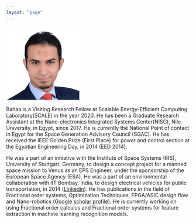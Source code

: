 ```yaml
---
layout: "page"
---
```




![](/members/bahaa_mini.jpg)

Bahaa is a Visiting Research Fellow at Scalable Energy-Efficient Computing Laboratory(SCALE) in the year 2020. He has been a Graduate Research Assistant at the Nano-electronics Integrated Systems Center(NISC), Nile University, in Egypt, since 2017. He is currently the National Point of contact in Egypt for the Space Generation Advisory Council (SGAC). He has received the IEEE Golden Prize (First Place) for power and control section at the Egyptian Engineering Day, in 2014 (EED 2014).

He was a part of an initiative with the Institute of Space Systems (IRS), University of Stuttgart, Germany, to design a concept project for a manned space mission to Venus as an EPS Engineer, under the sponsorship of the European Space Agency (ESA). He was a part of an environmental collaboration with IIT Bombay, India, to design electrical vehicles for public transportation, in 2014 ([Linkedin](https://www.linkedin.com/in/bahaaaldeen/)).
He has publications in the field of Fractional order systems, Optimization Techniques, FPGA/ASIC design flow and Nano-robotics ([Google scholar profile](https://scholar.google.com/citations?user=eEgJwR4AAAAJ&hl=en)). He is currently working on using Fractional order calculus and Fractional order systems for feature extraction in machine learning recognition models.
